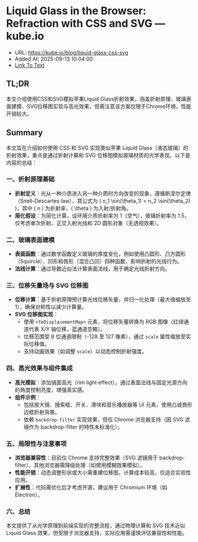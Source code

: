 # Liquid Glass in the Browser: Refraction with CSS and SVG — kube.io
- URL: https://kube.io/blog/liquid-glass-css-svg
- Added At: 2025-09-13 10:04:00
- [Link To Text](2025-09-13-liquid-glass-in-the-browser-refraction-with-css-and-svg-—-kube.io_raw.md)

## TL;DR
本文介绍使用CSS和SVG模拟苹果Liquid Glass折射效果，涵盖折射原理、玻璃表面建模、SVG位移图实现与高光效果，但需注意该方案仅限于Chrome环境，性能开销较大。

## Summary
本文旨在介绍如何使用 CSS 和 SVG 实现类似苹果 Liquid Glass（液态玻璃）的折射效果，重点是通过折射计算和 SVG 位移图模拟玻璃材质的光学表现。以下是内容的总结：

### 一、折射原理基础
- **折射定义**：光从一种介质进入另一种介质时方向改变的现象，遵循斯涅尔定律（Snell–Descartes law），其公式为 \( n_1 \sin(\theta_1) = n_2 \sin(\theta_2) \)，其中 \( n \) 为折射率，\( \theta \) 为入射/折射角。
- **简化假设**：为简化计算，设环境介质折射率为 1（空气），玻璃折射率为 1.5，仅考虑单次折射、正交入射光线和 2D 圆形对象（无透视效果）。

### 二、玻璃表面建模
- **表面函数**：通过数学函数定义玻璃的厚度变化，例如使用凸圆形、凸方圆形（Squircle）、凹形和唇形（混合凸凹）四种函数，影响折射的光线行为。
- **法线计算**：通过导数近似法计算表面法线，用于确定光线折射方向。

### 三、位移矢量场与 SVG 位移图
- **位移计算**：基于折射原理预计算光线位移矢量，并归一化处理（最大值缩放至 1），确保对称性以减少计算量。
- **SVG 位移图实现**：
  - 使用 `<feDisplacementMap>` 元素，将位移矢量转换为 RGB 图像（红绿通道代表 X/Y 轴位移，蓝通道忽略）。
  - 位移范围受 8 位通道限制（-128 至 127 像素），通过 `scale` 属性缩放至实际位移值。
  - 支持动画效果（如调整 `scale`）以动态控制折射强度。

### 四、高光效果与组件集成
- **高光模拟**：添加镜面高光（rim light effect），通过表面法线与固定光源方向的角度控制亮度，增强真实感。
- **组件示例**：
  - 包括放大镜、搜索框、开关、滑块和音乐播放器等 UI 元素，使用凸或唇形边框折射背景。
  - 依赖 `backdrop-filter` 实现效果，但仅 Chrome 浏览器支持（因 SVG 滤镜作为 backdrop-filter 的特性未标准化）。

### 五、局限性与注意事项
- **浏览器兼容性**：目前仅 Chrome 支持完整效果（SVG 滤镜用于 backdrop-filter），其他浏览器需降级处理（如使用模糊效果模拟）。
- **性能开销**：动态调整形状或大小需重建位移图，计算成本较高，仅适合实验性应用。
- **扩展性**：代码需优化后才考虑开源，建议用于 Chromium 环境（如 Electron）。

### 六、总结
本文提供了从光学原理到前端实现的完整流程，通过物理计算和 SVG 技术近似 Liquid Glass 效果，但受限于浏览器支持，实际应用需谨慎评估兼容性和性能。
